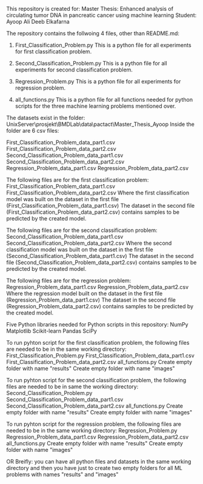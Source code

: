 This repository is created for:
Master Thesis: Enhanced analysis of circulating tumor DNA in pancreatic cancer using machine learning
Student: Ayoop Ali Deeb Elkafarna


The repository contains the follwoing 4 files, other than README.md:

1. First_Classification_Problem.py
This is a python file for all experiments for first classification problem.

2. Second_Classification_Problem.py
This is a python file for all experiments for second classification problem.

3. Regression_Problem.py
This is a python file for all experiments for regression problem.

4. all_functions.py
This is a python file for all functions needed for python scripts for the three machine learning problems mentioned over.


The datasets exist in the folder: UnixServer\\prosjekt\BMDLab\data\pactact\Master_Thesis_Ayoop
Inside the folder are 6 csv files:

First_Classification_Problem_data_part1.csv
First_Classification_Problem_data_part2.csv
Second_Classification_Problem_data_part1.csv
Second_Classification_Problem_data_part2.csv
Regression_Problem_data_part1.csv
Regression_Problem_data_part2.csv

The following files are for the first classification problem:
First_Classification_Problem_data_part1.csv
First_Classification_Problem_data_part2.csv
Where the first classification model was built on the dataset in the first file (First_Classification_Problem_data_part1.csv)
The dataset in the second file (First_Classification_Problem_data_part2.csv) contains samples to be predicted by the created model.

The following files are for the second classification problem:
Second_Classification_Problem_data_part1.csv
Second_Classification_Problem_data_part2.csv
Where the second classification model was built on the dataset in the first file (Second_Classification_Problem_data_part1.csv)
The dataset in the second file (Second_Classification_Problem_data_part2.csv) contains samples  to be predicted by the created model.

The following files are for the regression problem:
Regression_Problem_data_part1.csv
Regression_Problem_data_part2.csv
Where the regression model built on the dataset in the first file (Regression_Problem_data_part1.csv)
The dataset in the second file (Regression_Problem_data_part2.csv) contains samples  to be predicted by the created model.


Five Python libraries needed for Python scripts in this repository:
NumPy
Matplotlib
Scikit-learn
Pandas
SciPy


To run pyhton script for the first classification problem, the following files are needed to be in the same working directory:
First_Classification_Problem.py
First_Classification_Problem_data_part1.csv
First_Classification_Problem_data_part2.csv
all_functions.py
Create empty folder with name "results" 
Create empty folder with name "images"

To run pyhton script for the second classification problem, the following files are needed to be in same the working directory:
Second_Classification_Problem.py
Second_Classification_Problem_data_part1.csv
Second_Classification_Problem_data_part2.csv
all_functions.py
Create empty folder with name "results" 
Create empty folder with name "images"

To run pyhton script for the regression problem, the following files are needed to be in the same working directory:
Regression_Problem.py
Regression_Problem_data_part1.csv
Regression_Problem_data_part2.csv
all_functions.py
Create empty folder with name "results" 
Create empty folder with name "images"


OR Breifly:
you can have all python files and datasets in the same working directory and then you have just to create two empty folders for all ML problems with names "results" and "images"
